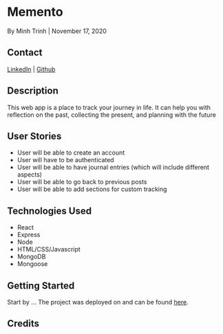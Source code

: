 # Memento

By Minh Trinh | November 17, 2020



## Contact

[LinkedIn](https://www.linkedin.com/in/m-trinh/) | [Github](https://github.com/mtrinh11)


## Description

This web app is a place to track your journey in life. It can help you with reflection on the past, collecting the present, and planning with the future


## User Stories

- User will be able to create an account
- User will have to be authenticated
- User will be able to have journal entries (which will include different aspects)
- User will be able to go back to previous posts
- User will be able to add sections for custom tracking



## Technologies Used
* React 
* Express
* Node
* HTML/CSS/Javascript
* MongoDB
* Mongoose


## Getting Started

Start by ... The project was deployed on and can be found [here]().


## Credits

